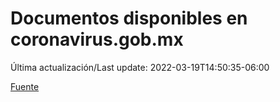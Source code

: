 # Documentos disponibles en coronavirus.gob.mx

Última actualización/Last update: 2022-03-19T14:50:35-06:00

 [Fuente](https://coronavirus.gob.mx/)
